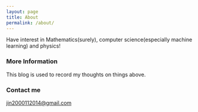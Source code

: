 ```yaml
---
layout: page
title: About
permalink: /about/
---
```


Have interest in Mathematics(surely), computer science(especially machine learning) and physics!

### More Information

This blog is used to record my thoughts on things above.
### Contact me

[jin2000112014@gmail.com](mailto:jin2000112014@gmail.com)
